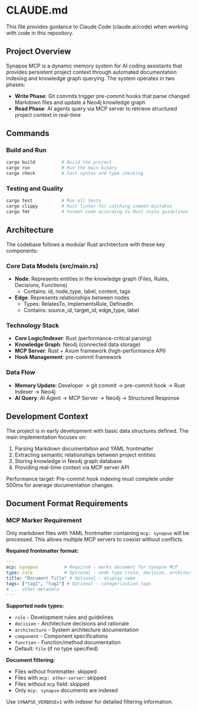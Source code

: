 # CLAUDE.md

This file provides guidance to Claude Code (claude.ai/code) when working with code in this repository.

## Project Overview

Synapse MCP is a dynamic memory system for AI coding assistants that provides persistent project context through automated documentation indexing and knowledge graph querying. The system operates in two phases:

- **Write Phase**: Git commits trigger pre-commit hooks that parse changed Markdown files and update a Neo4j knowledge graph
- **Read Phase**: AI agents query via MCP server to retrieve structured project context in real-time

## Commands

### Build and Run
```bash
cargo build          # Build the project
cargo run            # Run the main binary
cargo check          # Fast syntax and type checking
```

### Testing and Quality
```bash
cargo test           # Run all tests
cargo clippy         # Rust linter for catching common mistakes
cargo fmt            # Format code according to Rust style guidelines
```

## Architecture

The codebase follows a modular Rust architecture with these key components:

### Core Data Models (src/main.rs)
- **Node**: Represents entities in the knowledge graph (Files, Rules, Decisions, Functions)
  - Contains: id, node_type, label, content, tags
- **Edge**: Represents relationships between nodes
  - Types: RelatesTo, ImplementsRule, DefinedIn
  - Contains: source_id, target_id, edge_type, label

### Technology Stack
- **Core Logic/Indexer**: Rust (performance-critical parsing)
- **Knowledge Graph**: Neo4j (connected data storage)
- **MCP Server**: Rust + Axum framework (high-performance API)
- **Hook Management**: pre-commit framework

### Data Flow
- **Memory Update**: Developer → git commit → pre-commit hook → Rust Indexer → Neo4j
- **AI Query**: AI Agent → MCP Server → Neo4j → Structured Response

## Development Context

The project is in early development with basic data structures defined. The main implementation focuses on:

1. Parsing Markdown documentation and YAML frontmatter
2. Extracting semantic relationships between project entities
3. Storing knowledge in Neo4j graph database
4. Providing real-time context via MCP server API

Performance target: Pre-commit hook indexing must complete under 500ms for average documentation changes.

## Document Format Requirements

### MCP Marker Requirement
Only markdown files with YAML frontmatter containing `mcp: synapse` will be processed. This allows multiple MCP servers to coexist without conflicts.

**Required frontmatter format:**
```yaml
---
mcp: synapse          # Required - marks document for Synapse MCP
type: rule            # Optional - node type (rule, decision, architecture, component, function)
title: "Document Title" # Optional - display name
tags: ["tag1", "tag2"] # Optional - categorization tags
# ... other metadata
---
```

**Supported node types:**
- `rule` - Development rules and guidelines
- `decision` - Architecture decisions and rationale  
- `architecture` - System architecture documentation
- `component` - Component specifications
- `function` - Function/method documentation
- Default: `file` (if no type specified)

**Document filtering:**
- Files without frontmatter: skipped
- Files with `mcp: other-server`: skipped  
- Files without `mcp` field: skipped
- Only `mcp: synapse` documents are indexed

Use `SYNAPSE_VERBOSE=1` with indexer for detailed filtering information.